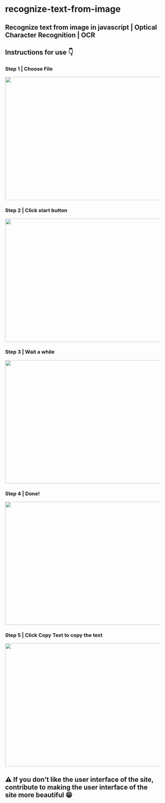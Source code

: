# recognize-text-from-image
## Recognize text from image in javascript | Optical Character Recognition | OCR

<h2>Instructions for use 👇</h2>
<h3>Step 1 | Choose File</h3>
<img src="https://github.com/ulugbekivich/recognize-text-from-image/blob/main/assets/choose_file.jpg" width="660" height="400">
<br>
<h3>Step 2 | Click start button</h3>
<img src="https://github.com/ulugbekivich/recognize-text-from-image/blob/main/assets/start.jpg" width="660" height="400">
<br>
<h3>Step 3 | Wait a while</h3>
<img src="https://github.com/ulugbekivich/recognize-text-from-image/blob/main/assets/loading.jpg" width="660" height="400">
<br>
<h3>Step 4 | Done!</h3>
<img src="https://github.com/ulugbekivich/recognize-text-from-image/blob/main/assets/done.jpg" width="660" height="400">
<br>
<h3>Step 5 | Click Copy Text to copy the text</h3>
<img src="https://github.com/ulugbekivich/recognize-text-from-image/blob/main/assets/copy_text.jpg" width="660" height="400">
<br>

<h2>⚠️ If you don't like the user interface of the site, contribute to making the user interface of the site more beautiful 😁</h2>